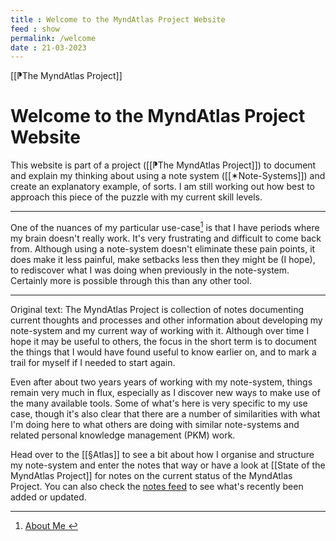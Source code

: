 ```yaml
---
title : Welcome to the MyndAtlas Project Website
feed : show
permalink: /welcome
date : 21-03-2023
---
```

[[⁋The MyndAtlas Project]]
# Welcome to the MyndAtlas Project Website

This website is part of a project ([[⁋The MyndAtlas Project]]) to document and explain my thinking about using a note system ([[✶Note-Systems]]) and create an explanatory example, of sorts. I am still working out how best to approach this piece of the puzzle with my current skill levels.

---
One of the nuances of my particular use-case[^1] is that I have periods where my brain doesn't really work. It's very frustrating and difficult to come back from. Although using a note-system doesn't eliminate these pain points, it does make it less painful, make setbacks less then they might be (I hope), to rediscover what I was doing when previously in the note-system. Certainly more is possible through this than any other tool.

---
Original text:
The MyndAtlas Project is collection of notes documenting current thoughts and  processes and other information about developing my note-system and my current way of working with it. Although over time I hope it may be useful to others, the focus in the short term is to document the things that I would have found useful to know earlier on, and to mark a trail for myself if I needed to start again.

Even after about two years years of working with my note-system, things remain very much in flux, especially as I discover new ways to make use of the many available tools. Some of what's here is very specific to my use case, though it's also clear that there are a number of similarities with what I'm doing here to what others are doing with similar note-systems and related personal knowledge management (PKM) work.

Head over to the [[§Atlas]] to see a bit about how I organise and structure my note-system and enter the notes that way or have a look at [[State of the MyndAtlas Project]] for notes on the current status of the MyndAtlas Project. You can also check the <a href="{{'/notes' | relative_url}}">notes feed</a> to see what's recently been added or updated.

[^1]: <a href="../post/about-me"> About Me </a>